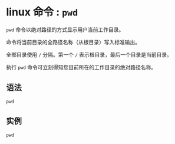 # linux 命令 : `pwd`

`pwd` 命令以绝对路径的方式显示用户当前工作目录。

命令将当前目录的全路径名称（从根目录）写入标准输出。

全部目录使用 `/` 分隔。第一个 `/` 表示根目录，最后一个目录是当前目录。

执行 `pwd` 命令可立刻得知您目前所在的工作目录的绝对路径名称。

## 语法

```
pwd 
```

## 实例

```
pwd
```
